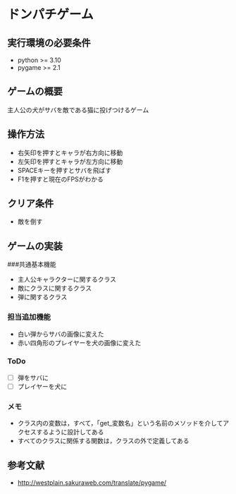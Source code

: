 # ドンパチゲーム
## 実行環境の必要条件
* python >= 3.10
* pygame >= 2.1

## ゲームの概要
主人公の犬がサバを敵である猫に投げつけるゲーム

## 操作方法
* 右矢印を押すとキャラが右方向に移動
* 左矢印を押すとキャラが左方向に移動
* SPACEキーを押すとサバを飛ばす
* F1を押すと現在のFPSがわかる

## クリア条件
* 敵を倒す

## ゲームの実装
###共通基本機能
* 主人公キャラクターに関するクラス
* 敵にクラスに関するクラス
* 弾に関するクラス

### 担当追加機能
* 白い弾からサバの画像に変えた
* 赤い四角形のプレイヤーを犬の画像に変えた

### ToDo
- [ ] 弾をサバに
- [ ] プレイヤーを犬に
### メモ
* クラス内の変数は，すべて，「get_変数名」という名前のメソッドを介してアクセスするように設計してある
* すべてのクラスに関係する関数は，クラスの外で定義してある

## 参考文献
* http://westplain.sakuraweb.com/translate/pygame/